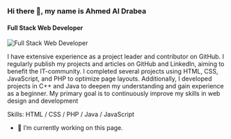 ### Hi there 👋, my name is Ahmed Al Drabea
#### Full Stack Web Developer

![Full Stack Web Developer](https://scontent.fadj1-1.fna.fbcdn.net/v/t39.30808-6/347265594_479566230993559_8158425722627431494_n.jpg?_nc_cat=111&ccb=1-7&_nc_sid=cc71e4&_nc_eui2=AeEPRHObzQa2wUj-MKncWvzLGTZRpNnxQEsZNlGk2fFAS7brXmLS7h-9VEGPqrB-iXNRITHABqDKfAGLXPvI_A0n&_nc_ohc=5oyLjG6lUkQQ7kNvgFH5Bkg&_nc_ht=scontent.fadj1-1.fna&oh=00_AYBUcyH5bv-xOH-Z7JjzYmYVVEGSBeIgcW8uSVNkDMTF8w&oe=66807C35)

I have extensive experience as a project leader and contributor on GitHub. I regularly publish my projects and articles on GitHub and LinkedIn, aiming to benefit the IT-community. I completed several projects using HTML, CSS, JavaScript, and PHP to optimize page layouts. Additionally, I developed projects in C++ and Java to deepen my understanding and gain experience as a beginner. My primary goal is to continuously improve my skills in web design and development

Skills: HTML / CSS / PHP / Java / JavaScript

- 🔭 I’m currently working on this page. 
